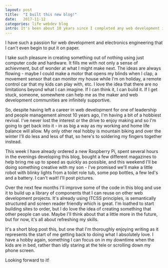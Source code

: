 ```yaml
---
layout: post
title:  "I built this new blog!"
date:   2017-11-12
categories: life webdev blog
intro: It's been about 10 years since I completed any web development in anger and it's a skillset I'd all but lost until just recently. Along with electronics, building websites is a passion of mine and it's about time I rekindled that particular hobby.
---
```

I have such a passion for web development and electronics engineering that I can't even begin to put it on paper. 

I take such pleasure in creating something out of nothing using just computer code and hardware. It fills me with not only a sense of achievment, but of wonder at what I might make next. The ideas are always flowing - maybe I could make a motor that opens my blinds when I clap, a movement sensor that can monitor my house while I'm on holiday, a remote control car that my kids can play with, etc. 
I love the idea that there are no limitations beyond what I can imagine. If I can think it, I can build it. If I get stuck, someone, somewhere can help me as the maker and web development communities are infinitely supportive.

So, despite having left a career in web development for one of leadership and people management almost 10 years ago, I'm having a bit of a hobbiest revival. I've never lost the interest or the drive to enjoy making and so I'm going to get back into it - in as big a way as my working and home life balance will allow. My only other real hobby is mountain biking and over the winter I'll do less and less of that, so here's to soldering my fingers together instead.

This week I have already ordered a new Raspberry Pi, spent several hours in the evenings developing this blog, bought a few different magazines to help bring me up to speed as quickly as possible, and this weekend I'll be doing something creative with my son - I've promised we'll make a little robot with blinky lights from a toilet role tub, some pop bottles, a few led's and a battery. I can't wait! I'll post pictures.

Over the next few months I'll improve some of the code in this blog and use it to build up a library of components that I can reuse on other web development projects. It's already using ITCSS principles, is semantically structured and screen reader friendly which is great. I'm loathed to start building sites to order, but I do love the idea of creating something that other people can use. Maybe I'll think about that a little more in the future, but for now, it's all about refreshing my skills.

It's a short blog post this, but one that I'm thoroughly enjoying writing as it represents the start of me getting back to doing what I absolutely love. I have a hobby again, something I can focus on in my downtime when the kids are in bed, rather than idly staring at the tele or scrolling down my phone screen.

Looking forward to it!
